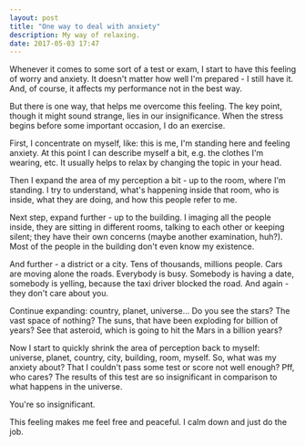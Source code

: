 ```yaml
---
layout: post
title: "One way to deal with anxiety"
description: My way of relaxing.
date: 2017-05-03 17:47
---
```


Whenever it comes to some sort of a test or exam, I start to have this feeling of worry and anxiety. It doesn't matter how well I'm prepared - I still have it. And, of course, it affects my performance not in the best way.

But there is one way, that helps me overcome this feeling. The key point, though it might sound strange, lies in our insignificance. When the stress begins before some important occasion, I do an exercise. 

First, I concentrate on myself, like: this is me, I'm standing here and feeling anxiety. At this point I can describe myself a bit, e.g. the clothes I'm wearing, etc. It usually helps to relax by changing the topic in your head. 

Then I expand the area of my perception a bit - up to the room, where I'm standing. I try to understand, what's happening inside that room, who is inside, what they are doing, and how this people refer to me. 

Next step, expand further - up to the building. I imaging all the people inside, they are sitting in different rooms, talking to each other or keeping silent; they have their own concerns (maybe another examination, huh?). Most of the people in the building don't even know my existence. 

And further - a district or a city. Tens of thousands, millions people. Cars are moving alone the roads. Everybody is busy. Somebody is having a date, somebody is yelling, because the taxi driver blocked the road. And again - they don't care about you.

Continue expanding: country, planet, universe... Do you see the stars? The vast space of nothing? The suns, that have been exploding for billion of years? See that asteroid, which is going to hit the Mars in a billion years? 

Now I start to quickly shrink the area of perception back to myself: universe, planet, country, city, building, room, myself. So, what was my anxiety about? That I couldn't pass some test or score not well enough? Pff, who cares? The results of this test are so insignificant in comparison to what happens in the universe. 

You're so insignificant.

This feeling makes me feel free and peaceful. I calm down and just do the job.
